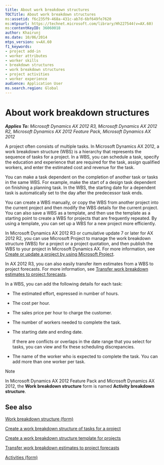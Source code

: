 ```yaml
---
title: About work breakdown structures
TOCTitle: About work breakdown structures
ms:assetid: f6c235f9-468a-431c-ab7d-6bf649fe7620
ms:mtpsurl: https://technet.microsoft.com/library/Hh227544(v=AX.60)
ms:contentKeyID: 36060018
author: Khairunj
ms.date: 10/06/2014
mtps_version: v=AX.60
f1_keywords:
- project add-in
- worker attributes
- worker skills
- breakdown structures
- work breakdown structures
- project activities
- worker experience
audience: Application User
ms.search.region: Global
---
```


# About work breakdown structures 


_**Applies To:** Microsoft Dynamics AX 2012 R3, Microsoft Dynamics AX 2012 R2, Microsoft Dynamics AX 2012 Feature Pack, Microsoft Dynamics AX 2012_

A project often consists of multiple tasks. In Microsoft Dynamics AX 2012, a work breakdown structure (WBS) is a hierarchy that represents the sequence of tasks for a project. In a WBS, you can schedule a task, specify the education and experience that are required for the task, assign qualified workers, and enter the estimated cost and revenue for the task.

You can make a task dependent on the completion of another task or tasks in the same WBS. For example, make the start of a design task dependent on finishing a planning task. In the WBS, the starting date for a dependent task is automatically set to the day after the predecessor task ends.

You can create a WBS manually, or copy the WBS from another project into the current project and then modify the WBS details for the current project. You can also save a WBS as a template, and then use the template as a starting point to create a WBS for projects that are frequently repeated. By using a template, you can set up a WBS for a new project more efficiently.

In Microsoft Dynamics AX 2012 R3 or cumulative update 7 or later for AX 2012 R2, you can use Microsoft Project to manage the work breakdown structure (WBS) for a project or a project quotation, and then publish the WBS to your project in Microsoft Dynamics AX. For more information, see [Create or update a project by using Microsoft Project](create-or-update-a-project-by-using-microsoft-project.md).

In AX 2012 R3, you can also easily transfer item estimates from a WBS to project forecasts. For more information, see [Transfer work breakdown estimates to project forecasts](transfer-work-breakdown-estimates-to-project-forecasts.md).

In a WBS, you can add the following details for each task:

  - The estimated effort, expressed in number of hours.

  - The cost per hour.

  - The sales price per hour to charge the customer.

  - The number of workers needed to complete the task.

  - The starting date and ending date.
    
    If there are conflicts or overlaps in the date range that you select for tasks, you can view and fix these scheduling discrepancies.

  - The name of the worker who is expected to complete the task. You can add more than one worker per task.


> [!NOTE]
> <P>In Microsoft Dynamics AX 2012 Feature Pack and Microsoft Dynamics AX 2012, the <STRONG>Work breakdown structure</STRONG> form is named <STRONG>Activity breakdown structure</STRONG>.</P>



## See also

[Work breakdown structure (form)](https://technet.microsoft.com/library/hh209089\(v=ax.60\))

[Create a work breakdown structure of tasks for a project](create-a-work-breakdown-structure-of-tasks-for-a-project.md)

[Create a work breakdown structure template for projects](create-a-work-breakdown-structure-template-for-projects.md)

[Transfer work breakdown estimates to project forecasts](transfer-work-breakdown-estimates-to-project-forecasts.md)

[Activities (form)](https://technet.microsoft.com/library/aa576083\(v=ax.60\))

  



